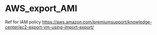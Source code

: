 # AWS_export_AMI
Ref for IAM policy
https://aws.amazon.com/premiumsupport/knowledge-center/ec2-export-vm-using-import-export/
